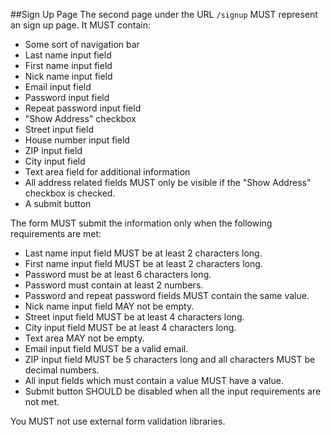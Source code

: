 ##Sign Up Page
The second page under the URL `/signup` MUST represent an sign up page.
It MUST contain:
* Some sort of navigation bar
* Last name input field
* First name input field
* Nick name input field
* Email input field
* Password input field
* Repeat password input field
* "Show Address" checkbox
* Street input field
* House number input field
* ZIP input field
* City input field
* Text area field for additional information
* All address related fields MUST only be visible if the "Show Address" checkbox is checked.
* A submit button

The form MUST submit the information only when the following requirements are met:
* Last name input field MUST be at least 2 characters long.
* First name input field MUST be at least 2 characters long.
* Password must be at least 6 characters long.
* Password must contain at least 2 numbers.
* Password and repeat password fields MUST contain the same value.
* Nick name input field MAY not be empty.
* Street input field MUST be at least 4 characters long.
* City input field MUST be at least 4 characters long.
* Text area MAY not be empty.
* Email input field MUST be a valid email.
* ZIP input field MUST be 5 characters long and all characters MUST be decimal numbers.
* All input fields which must contain a value MUST have a value.
* Submit button SHOULD be disabled when all the input requirements are not met.

You MUST not use external form validation libraries.